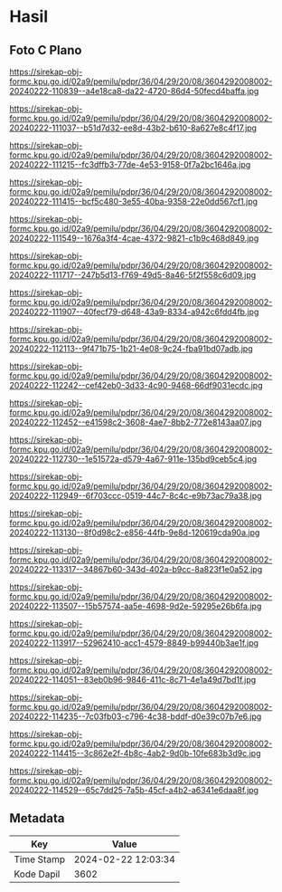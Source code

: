 # Hasil

## Foto C Plano

https://sirekap-obj-formc.kpu.go.id/02a9/pemilu/pdpr/36/04/29/20/08/3604292008002-20240222-110839--a4e18ca8-da22-4720-86d4-50fecd4baffa.jpg

https://sirekap-obj-formc.kpu.go.id/02a9/pemilu/pdpr/36/04/29/20/08/3604292008002-20240222-111037--b51d7d32-ee8d-43b2-b610-8a627e8c4f17.jpg

https://sirekap-obj-formc.kpu.go.id/02a9/pemilu/pdpr/36/04/29/20/08/3604292008002-20240222-111215--fc3dffb3-77de-4e53-9158-0f7a2bc1646a.jpg

https://sirekap-obj-formc.kpu.go.id/02a9/pemilu/pdpr/36/04/29/20/08/3604292008002-20240222-111415--bcf5c480-3e55-40ba-9358-22e0dd567cf1.jpg

https://sirekap-obj-formc.kpu.go.id/02a9/pemilu/pdpr/36/04/29/20/08/3604292008002-20240222-111549--1676a3f4-4cae-4372-9821-c1b9c468d849.jpg

https://sirekap-obj-formc.kpu.go.id/02a9/pemilu/pdpr/36/04/29/20/08/3604292008002-20240222-111717--247b5d13-f769-49d5-8a46-5f2f558c6d09.jpg

https://sirekap-obj-formc.kpu.go.id/02a9/pemilu/pdpr/36/04/29/20/08/3604292008002-20240222-111907--40fecf79-d648-43a9-8334-a942c6fdd4fb.jpg

https://sirekap-obj-formc.kpu.go.id/02a9/pemilu/pdpr/36/04/29/20/08/3604292008002-20240222-112113--9f471b75-1b21-4e08-9c24-fba91bd07adb.jpg

https://sirekap-obj-formc.kpu.go.id/02a9/pemilu/pdpr/36/04/29/20/08/3604292008002-20240222-112242--cef42eb0-3d33-4c90-9468-66df9031ecdc.jpg

https://sirekap-obj-formc.kpu.go.id/02a9/pemilu/pdpr/36/04/29/20/08/3604292008002-20240222-112452--e41598c2-3608-4ae7-8bb2-772e8143aa07.jpg

https://sirekap-obj-formc.kpu.go.id/02a9/pemilu/pdpr/36/04/29/20/08/3604292008002-20240222-112730--1e51572a-d579-4a67-911e-135bd9ceb5c4.jpg

https://sirekap-obj-formc.kpu.go.id/02a9/pemilu/pdpr/36/04/29/20/08/3604292008002-20240222-112949--6f703ccc-0519-44c7-8c4c-e9b73ac79a38.jpg

https://sirekap-obj-formc.kpu.go.id/02a9/pemilu/pdpr/36/04/29/20/08/3604292008002-20240222-113130--8f0d98c2-e856-44fb-9e8d-120619cda90a.jpg

https://sirekap-obj-formc.kpu.go.id/02a9/pemilu/pdpr/36/04/29/20/08/3604292008002-20240222-113317--34867b60-343d-402a-b9cc-8a823f1e0a52.jpg

https://sirekap-obj-formc.kpu.go.id/02a9/pemilu/pdpr/36/04/29/20/08/3604292008002-20240222-113507--15b57574-aa5e-4698-9d2e-59295e26b6fa.jpg

https://sirekap-obj-formc.kpu.go.id/02a9/pemilu/pdpr/36/04/29/20/08/3604292008002-20240222-113917--52962410-acc1-4579-8849-b99440b3ae1f.jpg

https://sirekap-obj-formc.kpu.go.id/02a9/pemilu/pdpr/36/04/29/20/08/3604292008002-20240222-114051--83eb0b96-9846-411c-8c71-4e1a49d7bd1f.jpg

https://sirekap-obj-formc.kpu.go.id/02a9/pemilu/pdpr/36/04/29/20/08/3604292008002-20240222-114235--7c03fb03-c796-4c38-bddf-d0e39c07b7e6.jpg

https://sirekap-obj-formc.kpu.go.id/02a9/pemilu/pdpr/36/04/29/20/08/3604292008002-20240222-114415--3c862e2f-4b8c-4ab2-9d0b-10fe683b3d9c.jpg

https://sirekap-obj-formc.kpu.go.id/02a9/pemilu/pdpr/36/04/29/20/08/3604292008002-20240222-114529--65c7dd25-7a5b-45cf-a4b2-a6341e6daa8f.jpg


## Metadata

| Key        | Value               |
| ---------- | ------------------- |
| Time Stamp | 2024-02-22 12:03:34 |
| Kode Dapil | 3602                |



